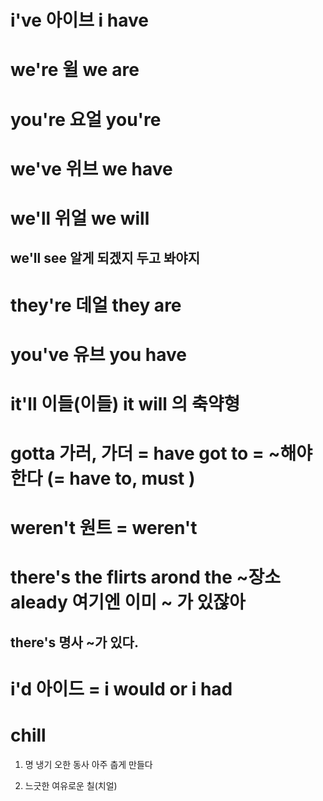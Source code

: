 # i've 아이브 i have

# we're 윌 we are

# you're 요얼 you're

# we've 위브 we have

# we'll 위얼 we will

## we'll see 알게 되겠지 두고 봐야지

# they're 데얼 they are

# you've 유브 you have

# it'll 이들(이들) it will 의 축약형

# gotta 가러, 가더 = have got to = ~해야한다 (= have to, must )

# weren't 원트 = weren't

# there's the flirts arond the ~장소 aleady 여기엔 이미 ~ 가 있잖아
## there's 명사 ~가 있다.


# i'd 아이드 = i would or i had


# chill 

1) 명 냉기 오한 동사 아주 춥게 만들다

2) 느긋한 여유로운 칠(치얼)
